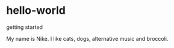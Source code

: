 # hello-world
getting started

My name is Nike. I like cats, dogs, alternative music and broccoli. 
